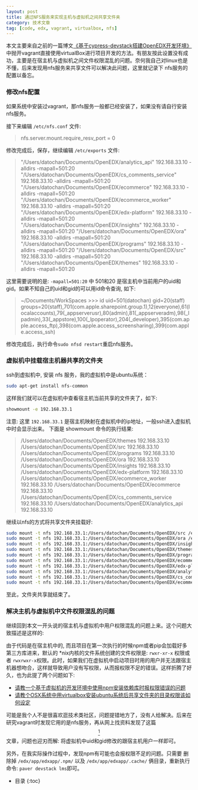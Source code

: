 ```yaml
---
layout: post
title: 通过NFS服务来实现主机与虚拟机之间共享文件夹
category: 技术文章
tag: [code, edx, vagrant, virtualbox, nfs]
---
```


本文主要来自之前的一篇博文[《基于cypress-devstack搭建OpenEDX开发环境》](http://blog.coso.ink/2015/11/05/%E5%9F%BA%E4%BA%8Ecypress-devstack%E6%90%AD%E5%BB%BAOpenEDX%E5%BC%80%E5%8F%91%E7%8E%AF%E5%A2%83.html) 中抛开vagrant直接使用virtualBox进行项目开发的方法。有朋友按此设置没有成功，主要是在宿主机与虚拟机之间文件权限混乱的问题。奈何我自己对linux也是不懂，后来发现用nfs服务来共享文件可以解决此问题，这里就记录下 nfs服务的配置以备忘。<!-- More -->

### 修改nfs配置

如果系统中安装过vagrant，那nfs服务一般都已经安装了，如果没有请自行安装nfs服务。

接下来编辑 ```/etc/nfs.conf``` 文件:

>
> nfs.server.mount.require_resv_port = 0
>

修改完成后，保存，继续编辑 ```/etc/exports``` 文件:

> 
> "/Users/datochan/Documents/OpenEDX/analytics_api" 192.168.33.10 -alldirs -mapall=501:20
> "/Users/datochan/Documents/OpenEDX/cs_comments_service" 192.168.33.10 -alldirs -mapall=501:20
> "/Users/datochan/Documents/OpenEDX/ecommerce" 192.168.33.10 -alldirs -mapall=501:20
> "/Users/datochan/Documents/OpenEDX/ecommerce_worker" 192.168.33.10 -alldirs -mapall=501:20
> "/Users/datochan/Documents/OpenEDX/edx-platform" 192.168.33.10 -alldirs -mapall=501:20
> "/Users/datochan/Documents/OpenEDX/insights" 192.168.33.10 -alldirs -mapall=501:20
> "/Users/datochan/Documents/OpenEDX/ora" 192.168.33.10 -alldirs -mapall=501:20
> "/Users/datochan/Documents/OpenEDX/programs" 192.168.33.10 -alldirs -mapall=501:20
> "/Users/datochan/Documents/OpenEDX/src" 192.168.33.10 -alldirs -mapall=501:20
> "/Users/datochan/Documents/OpenEDX/themes" 192.168.33.10 -alldirs -mapall=501:20
> 

这里需要说明的是: ```-mapall=501:20``` 中 501和20 是宿主机中当前用户的uid和gid。如果不知自己的uid和gid的可以用id命令查询, 如下:

>
> ~/Documents/WorkSpaces >>> id
> uid=501(datochan) gid=20(staff) groups=20(staff),701(com.apple.sharepoint.group.1),12(everyone),61(localaccounts),79(_appserverusr),80(admin),81(_appserveradm),98(_lpadmin),33(_appstore),100(_lpoperator),204(_developer),395(com.apple.access_ftp),398(com.apple.access_screensharing),399(com.apple.access_ssh)
>

修改完成后，执行命令```sudo nfsd restart```重启nfs服务。

### 虚拟机中挂载宿主机器共享的文件夹

ssh到虚拟机中, 安装 nfs 服务，我的虚拟机中是ubuntu系统：

``` bash
sudo apt-get install nfs-common
```

这样我们就可以在虚拟机中查看宿主机当前共享的文件夹了，如下:

``` bash
showmount -e 192.168.33.1
```
注意: 这里 ```192.168.33.1``` 是宿主机映射在虚拟机中的ip地址，一般ssh进入虚拟机中时会显示出来。 下面是 showmount 命令的执行结果:

> /Users/datochan/Documents/OpenEDX/themes              192.168.33.10
> /Users/datochan/Documents/OpenEDX/src                 192.168.33.10
> /Users/datochan/Documents/OpenEDX/programs            192.168.33.10
> /Users/datochan/Documents/OpenEDX/ora                 192.168.33.10
> /Users/datochan/Documents/OpenEDX/insights            192.168.33.10
> /Users/datochan/Documents/OpenEDX/edx-platform        192.168.33.10
> /Users/datochan/Documents/OpenEDX/ecommerce_worker    192.168.33.10
> /Users/datochan/Documents/OpenEDX/ecommerce           192.168.33.10
> /Users/datochan/Documents/OpenEDX/cs_comments_service 192.168.33.10
> /Users/datochan/Documents/OpenEDX/analytics_api       192.168.33.10

继续以nfs的方式将共享文件夹挂载好:

``` bash
sudo mount -t nfs 192.168.33.1:/Users/datochan/Documents/OpenEDX/src /edx/src
sudo mount -t nfs 192.168.33.1:/Users/datochan/Documents/OpenEDX/ora /edx/app/ora/ora
sudo mount -t nfs 192.168.33.1:/Users/datochan/Documents/OpenEDX/insights /edx/app/insights
sudo mount -t nfs 192.168.33.1:/Users/datochan/Documents/OpenEDX/themes /edx/app/edxapp/themes
sudo mount -t nfs 192.168.33.1:/Users/datochan/Documents/OpenEDX/programs /edx/app/programs/programs
sudo mount -t nfs 192.168.33.1:/Users/datochan/Documents/OpenEDX/ecommerce /edx/app/ecommerce/ecommerce
sudo mount -t nfs 192.168.33.1:/Users/datochan/Documents/OpenEDX/edx-platform /edx/app/edxapp/edx-platform
sudo mount -t nfs 192.168.33.1:/Users/datochan/Documents/OpenEDX/analytics_api /edx/app/analytics_api/analytics_api
sudo mount -t nfs 192.168.33.1:/Users/datochan/Documents/OpenEDX/cs_comments_service /edx/app/forum/cs_comments_service
sudo mount -t nfs 192.168.33.1:/Users/datochan/Documents/OpenEDX/ecommerce_worker /edx/app/ecommerce_worker/ecommerce_worker
```

至此，文件夹共享就结束了。

### 解决主机与虚拟机中文件权限混乱的问题

继续回到本文一开头说的宿主机与虚拟机中用户权限混乱的问题上来。这个问题大致描述是这样的:

由于代码是在宿主机中的, 而且项目在第一次执行的时候npm或者pip会加载好多第三方库进来，默认的 *nix内核的文件系统创建的文件权限是: ```rwxr-xr-x``` 权限或者 ```rwxrwxr-x```权限。此时，如果我们在虚拟机中启动项目时用的用户并无法跟宿主机器想吻合，这样就导致用户没有写权限，从而报权限不足的错误。这样折腾了好久，也为此提了两个问题如下:

* [请教一个基于虚拟机的开发环境中使用npm安装依赖库时报权限错误的问题](http://div.io/topic/1544)
* [请教个OSX系统中用virtualbox安装ubuntu系统后共享文件夹的目录权限该如何设定](https://www.zhihu.com/question/39205381)

可能是我个人不是很喜欢逛技术类社区，问题提错地方了，没有人给解决。后来在研究vagrant时发现它用的是nfs服务，再从网上找资料发现了这篇[$$^1$$](http://rabbit52.com/2015/desktopos/mac/use-nfs-shared-folder-with-vm-on-osx)文章，问题也迎刃而解: 将虚拟机中uid和gid修改的跟宿主机用户一样即可。

另外，在我实际操作过程中，发现npm有可能也会报权限不足的问题。只需要 删除掉 ```/edx/app/edxapp/.npm/``` 以及 ```/edx/app/edxapp/.cache/``` 俩目录，重新执行命令: ```paver devstack lms```即可。


* 目录
{:toc}
